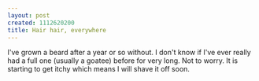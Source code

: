 ```yaml
--- 
layout: post
created: 1112620200
title: Hair hair, everywhere
---
```

I've grown a beard after a year or so without.  I don't know if I've ever really had a full one (usually a goatee) before for very long.  Not to worry.  It is starting to get itchy which means I will shave it off soon.
